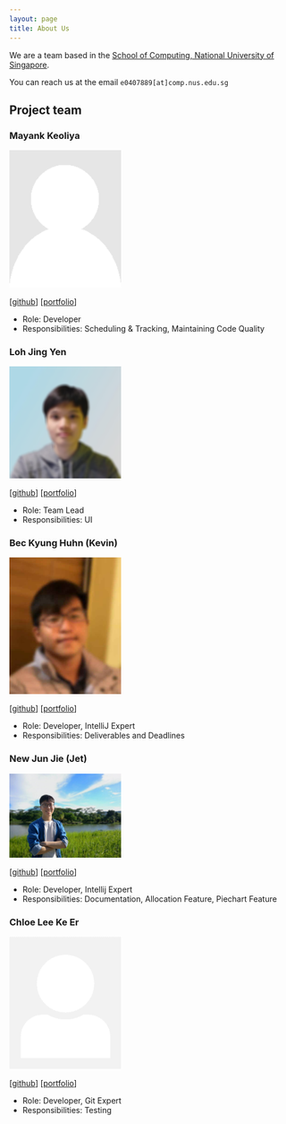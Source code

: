 ```yaml
---
layout: page
title: About Us
---
```


We are a team based in the [School of Computing, National University of Singapore](http://www.comp.nus.edu.sg).

You can reach us at the email `e0407889[at]comp.nus.edu.sg`

## Project team

### Mayank Keoliya

<img src="images/mkeoliya.png" width="200px">

[[github](http://github.com/mkeoliya)]
[[portfolio](team/mkeoliya.md)]

* Role: Developer
* Responsibilities: Scheduling & Tracking, Maintaining Code Quality

### Loh Jing Yen

<img src="images/jingyenloh.png" width="200px">

[[github](https://github.com/jingyenloh)]
[[portfolio](team/jingyenloh.md)]

* Role: Team Lead
* Responsibilities: UI

### Bec Kyung Huhn (Kevin)

<img src="images/lysire.png" width="200px">

[[github](http://github.com/lysire)]
[[portfolio](team/lysire.md)]

* Role: Developer, IntelliJ Expert
* Responsibilities: Deliverables and Deadlines

### New Jun Jie (Jet)

<img src="images/jetnew.png" width="200px">

[[github](http://github.com/jetnew)]
[[portfolio](team/jetnew.md)]

* Role: Developer, Intellij Expert
* Responsibilities: Documentation, Allocation Feature, Piechart Feature

### Chloe Lee Ke Er

<img src="images/chloelee767.png" width="200px">

[[github](http://github.com/chloelee767)]
[[portfolio](team/chloelee767.md)]

* Role: Developer, Git Expert
* Responsibilities: Testing
